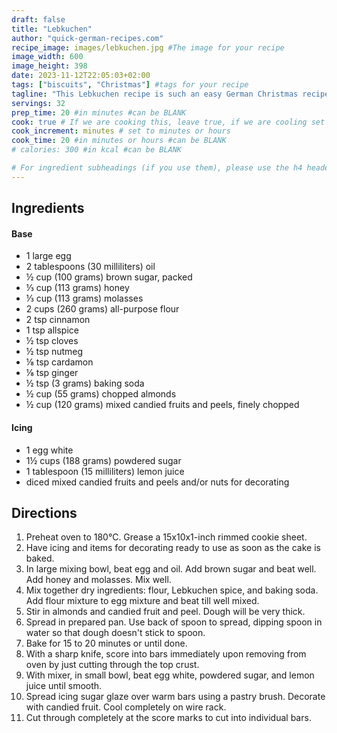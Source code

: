 ```yaml
---
draft: false
title: "Lebkuchen"
author: "quick-german-recipes.com"
recipe_image: images/lebkuchen.jpg #The image for your recipe
image_width: 600
image_height: 398
date: 2023-11-12T22:05:03+02:00
tags: ["biscuits", "Christmas"] #tags for your recipe
tagline: "This Lebkuchen recipe is such an easy German Christmas recipe to make. It's made in one bowl, baked, decorated, and then cut. But the results ... the house smells like I'm back in Germany. "
servings: 32
prep_time: 20 #in minutes #can be BLANK
cook: true # If we are cooking this, leave true, if we are cooling set to false
cook_increment: minutes # set to minutes or hours
cook_time: 20 #in minutes or hours #can be BLANK
# calories: 300 #in kcal #can be BLANK

# For ingredient subheadings (if you use them), please use the h4 header.  For print view I have those elements targeted
---
```



## Ingredients

#### Base
- 1 large egg
- 2 tablespoons (30 milliliters) oil
- ½ cup (100 grams) brown sugar, packed
- ⅓ cup (113 grams) honey
- ⅓ cup (113 grams) molasses
- 2 cups (260 grams) all-purpose flour
- 2 tsp cinnamon
- 1 tsp allspice
- ½ tsp cloves
- ½ tsp nutmeg
- ⅛ tsp cardamon
- ⅛ tsp ginger
- ½ tsp (3 grams) baking soda
- ½ cup (55 grams) chopped almonds
- ½ cup (120 grams) mixed candied fruits and peels, finely chopped

#### Icing
- 1 egg white
- 1½ cups (188 grams) powdered sugar
- 1 tablespoon (15 milliliters) lemon juice
- diced mixed candied fruits and peels and/or nuts for decorating

## Directions

1. Preheat oven to 180°C. Grease a 15x10x1-inch rimmed cookie sheet.
2. Have icing and items for decorating ready to use as soon as the cake is baked.
3. In large mixing bowl, beat egg and oil. Add brown sugar and beat well. Add honey and molasses. Mix well.
4. Mix together dry ingredients: flour, Lebkuchen spice, and baking soda. Add flour mixture to egg mixture and beat till well mixed. 
5. Stir in almonds and candied fruit and peel. Dough will be very thick.
6. Spread in prepared pan. Use back of spoon to spread, dipping spoon in water so that dough doesn't stick to spoon.
7. Bake for 15 to 20 minutes or until done.
8. With a sharp knife, score into bars immediately upon removing from oven by just cutting through the top crust.
9. With mixer, in small bowl, beat egg white, powdered sugar, and lemon juice until smooth.
10. Spread icing sugar glaze over warm bars using a pastry brush. Decorate with candied fruit. Cool completely on wire rack.
11. Cut through completely at the score marks to cut into individual bars.